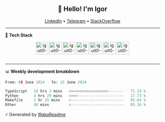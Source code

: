 <h2 align="center">👋 Hello! I'm Igor</h2>
<p align="center">
  <a href="https://www.linkedin.com/in/igor-lucio-alves">LinkedIn</a> •
  <a href="https://t.me/iguit0">Telegram</a> •
  <a href="https://stackoverflow.com/users/12039222/igor-alves">StackOverflow</a>
</p>

-------

<!--🚀 **Stats**

<div align="center">
  <img height="200px" alt="iguit0-card-stats" src="https://github-readme-stats.vercel.app/api?username=iguit0&show_icons=false&theme=catppuccin_mocha&include_all_commits=true&count_private=true&hide=contribs&rank_icon=github"/>
</div>-->

<!------->

🎯 **Tech Stack**

<div style="display: inline_block" align="center">
  <img align="center" alt="iguit0-ts" heigh="30" width="40" src="https://cdn.jsdelivr.net/gh/devicons/devicon/icons/typescript/typescript-original.svg" /> 
  <img align="center" alt="iguit0-react" heigh="30" width="40" src="https://cdn.jsdelivr.net/gh/devicons/devicon/icons/react/react-original.svg" /> 
  <img align="center" alt="iguit0-next" heigh="30" width="40"  src="https://cdn.jsdelivr.net/gh/devicons/devicon/icons/nextjs/nextjs-original.svg" />
  <img align="center" alt="iguit0-node" heigh="30" width="40"  src="https://cdn.jsdelivr.net/gh/devicons/devicon/icons/nodejs/nodejs-plain-wordmark.svg" />
  <img align="center" alt="iguit0-py" heigh="30" width="40" src="https://cdn.jsdelivr.net/gh/devicons/devicon/icons/python/python-original-wordmark.svg" />
  <img align="center" alt="iguit0-mongo" heigh="30" width="40"  src="https://cdn.jsdelivr.net/gh/devicons/devicon/icons/mongodb/mongodb-plain-wordmark.svg" /> 
  <img align="center" alt="iguit0-postgresql" heigh="30" width="40"  src="https://cdn.jsdelivr.net/gh/devicons/devicon/icons/postgresql/postgresql-original.svg" />
</div><br>

-------

📊 **Weekly development breakdown**
<!--START_SECTION:waka-->

```python
From: 08 June 2024 - To: 15 June 2024

TypeScript   18 hrs 3 mins   >>>>>>>>>>>>>>>>>>-------   71.19 %
Python       4 hrs 29 mins   >>>>---------------------   17.73 %
Makefile     1 hr 25 mins    >------------------------   05.64 %
Other        48 mins         >------------------------   03.16 %
```

<!--END_SECTION:waka-->


⚡ Generated by [WakaReadme](https://github.com/athul/waka-readme)
